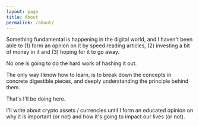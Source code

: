 ```yaml
---
layout: page
title: About
permalink: /about/
---
```


Something fundamental is happening in the digital world, and I haven't been able to (1) form an opnion on it by speed reading articles, (2) investing a bit of money in it and (3) hoping for it to go away.

No one is going to do the hard work of hashing it out.

The only way I know how to learn, is to break down the concepts in concrete digestible pieces, and deeply understanding the principle behind them.

That's I'll be doing here.

I'll write about crypto assets / currencies until I form an educated opinion on why it is important (or not) and how it's going to impact our lives (or not).
